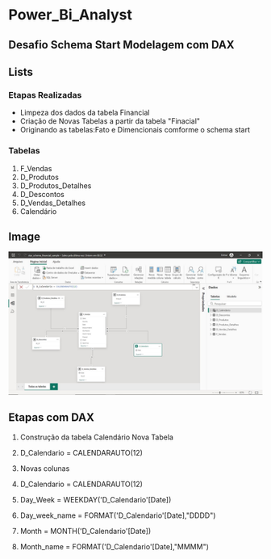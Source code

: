 # Power_Bi_Analyst


## Desafio Schema Start Modelagem com DAX


## Lists

### Etapas Realizadas

* Limpeza dos dados da tabela Financial
* Criação de Novas Tabelas a partir da tabela "Finacial"
* Originando as tabelas:Fato e Dimencionais comforme o schema start


### Tabelas

1. F_Vendas
2. D_Produtos
3. D_Produtos_Detalhes
4. D_Descontos
5. D_Vendas_Detalhes
6. Calendário

## Image

![This is an alt text.](/schema_star.jpg "This is a sample image.")

## Etapas com DAX
1. Construção da tabela Calendário
 Nova Tabela 
2. D_Calendario = CALENDARAUTO(12)

3. Novas colunas 
4. D_Calendario = CALENDARAUTO(12)
5. Day_Week = WEEKDAY('D_Calendario'[Date])
6. Day_week_name = FORMAT('D_Calendario'[Date],"DDDD")
7. Month = MONTH('D_Calendario'[Date])
8. Month_name = FORMAT('D_Calendario'[Date],"MMMM")

